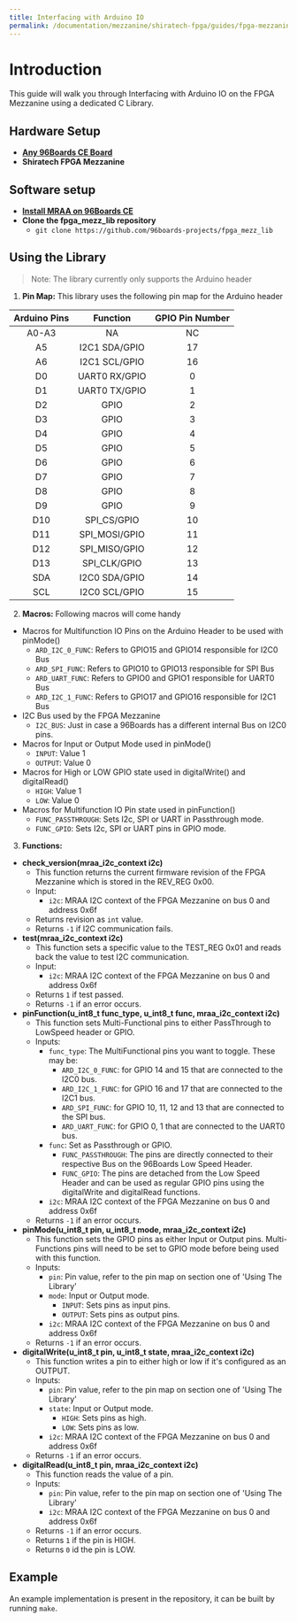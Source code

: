 ```yaml
---
title: Interfacing with Arduino IO
permalink: /documentation/mezzanine/shiratech-fpga/guides/fpga-mezzanine-library.md.html
---
```

# Introduction

This guide will walk you through Interfacing with Arduino IO on the FPGA Mezzanine using a dedicated C Library.

## Hardware Setup

- **[Any 96Boards CE Board](https://www.96boards.org/products/ce/)**
- **Shiratech FPGA Mezzanine**

## Software setup

- **[Install MRAA on 96Boards CE](https://youtu.be/c8b6pcc6H2c)**
- **Clone the fpga_mezz_lib repository**
    - `git clone https://github.com/96boards-projects/fpga_mezz_lib`

## Using the Library

> Note: The library currently only supports the Arduino header

1. **Pin Map:** This library uses the following pin map for the Arduino header

| Arduino Pins | Function      | GPIO Pin Number |
|:------------:|:-------------:|:---------------:|
| A0-A3        | NA            | NC              |
| A5           | I2C1 SDA/GPIO | 17              |
| A6           | I2C1 SCL/GPIO | 16              |
| D0           | UART0 RX/GPIO | 0               |
| D1           | UART0 TX/GPIO | 1               |
| D2           | GPIO          | 2               |
| D3           | GPIO          | 3               |
| D4           | GPIO          | 4               |
| D5           | GPIO          | 5               |
| D6           | GPIO          | 6               |
| D7           | GPIO          | 7               |
| D8           | GPIO          | 8               |
| D9           | GPIO          | 9               |
| D10          | SPI_CS/GPIO   | 10              |
| D11          | SPI_MOSI/GPIO | 11              |
| D12          | SPI_MISO/GPIO | 12              |
| D13          | SPI_CLK/GPIO  | 13              |
| SDA          | I2C0 SDA/GPIO | 14              |
| SCL          | I2C0 SCL/GPIO | 15              |

2. **Macros:** Following macros will come handy

- Macros for Multifunction IO Pins on the Arduino Header to be used with pinMode()
    - `ARD_I2C_0_FUNC`: Refers to GPIO15 and GPIO14 responsible for I2C0 Bus
    - `ARD_SPI_FUNC`: Refers to GPIO10 to GPIO13 responsible for SPI Bus
    - `ARD_UART_FUNC`: Refers to GPIO0 and GPIO1 responsible for UART0 Bus
    - `ARD_I2C_1_FUNC`: Refers to GPIO17 and GPIO16 responsible for I2C1 Bus
- I2C Bus used by the FPGA Mezzanine
    - `I2C_BUS`: Just in case a 96Boards has a different internal Bus on I2C0 pins.
- Macros for Input or Output Mode used in pinMode()
    - `INPUT`: Value 1
    - `OUTPUT`: Value 0
- Macros for High or LOW GPIO state used in digitalWrite() and digitalRead()
    - `HIGH`: Value 1
    - `LOW`: Value 0
- Macros for Multifunction IO Pin state used in pinFunction()
    - `FUNC_PASSTHROUGH`: Sets I2c, SPI or UART in Passthrough mode.
    - `FUNC_GPIO`: Sets I2c, SPI or UART pins in GPIO mode.

3. **Functions:**

- **check_version(mraa_i2c_context i2c)**
    - This function returns the current firmware revision of the FPGA Mezzanine which is stored in the REV_REG 0x00.
    - Input:
        - `i2c`: MRAA I2C context of the FPGA Mezzanine on bus 0 and address 0x6f
    - Returns revision as `int` value.
    - Returns `-1` if I2C communication fails.
- **test(mraa_i2c_context i2c)**
    - This function sets a specific value to the TEST_REG 0x01 and reads back the value to test I2C communication.
    - Input:
        - `i2c`: MRAA I2C context of the FPGA Mezzanine on bus 0 and address 0x6f
    - Returns `1` if test passed.
    - Returns `-1` if an error occurs.
- **pinFunction(u_int8_t func_type, u_int8_t func, mraa_i2c_context i2c)**
    - This function sets Multi-Functional pins to either PassThrough to LowSpeed header or GPIO.
    - Inputs:
        - `func_type`: The MultiFunctional pins you want to toggle. These may be:
            - `ARD_I2C_0_FUNC`: for GPIO 14 and 15 that are connected to the I2C0 bus.
            - `ARD_I2C_1_FUNC`: for GPIO 16 and 17 that are connected to the I2C1 bus.
            - `ARD_SPI_FUNC`: for GPIO 10, 11, 12 and 13 that are connected to the SPI bus.
            - `ARD_UART_FUNC`: for GPIO 0, 1 that are connected to the UART0 bus.
        - `func`: Set as Passthrough or GPIO.
            - `FUNC_PASSTHROUGH`: The pins are directly connected to their respective Bus on the 96Boards Low Speed Header.
            - `FUNC_GPIO`: The pins are detached from the Low Speed Header and can be used as regular GPIO pins using the digitalWrite and digitalRead functions.
        - `i2c`: MRAA I2C context of the FPGA Mezzanine on bus 0 and address 0x6f
    - Returns `-1` if an error occurs.
- **pinMode(u_int8_t pin, u_int8_t mode, mraa_i2c_context i2c)**
    - This function sets the GPIO pins as either Input or Output pins. Multi-Functions pins will need to be set to GPIO mode before being used with this function.
    - Inputs:
        - `pin`: Pin value, refer to the pin map on section one of 'Using The Library'
        - `mode`: Input or Output mode.
            - `INPUT`: Sets pins as input pins.
            - `OUTPUT`: Sets pins as output pins.
        - `i2c`: MRAA I2C context of the FPGA Mezzanine on bus 0 and address 0x6f
    - Returns `-1` if an error occurs.
- **digitalWrite(u_int8_t pin, u_int8_t state, mraa_i2c_context i2c)**
    - This function writes a pin to either high or low if it's configured as an OUTPUT.
    - Inputs:
        - `pin`: Pin value, refer to the pin map on section one of 'Using The Library'
        - `state`: Input or Output mode.
            - `HIGH`: Sets pins as high.
            - `LOW`: Sets pins as low.
        - `i2c`: MRAA I2C context of the FPGA Mezzanine on bus 0 and address 0x6f
    - Returns `-1` if an error occurs.
- **digitalRead(u_int8_t pin, mraa_i2c_context i2c)**
    - This function reads the value of a pin.
    - Inputs:
        - `pin`: Pin value, refer to the pin map on section one of 'Using The Library'
        - `i2c`: MRAA I2C context of the FPGA Mezzanine on bus 0 and address 0x6f
    - Returns `-1` if an error occurs.
    - Returns `1` if the pin is HIGH.
    - Returns `0` id the pin is LOW.

## Example

An example implementation is present in the repository, it can be built by running `make`.

